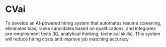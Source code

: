 # CVai
To develop an AI-powered hiring system that automates resume screening, eliminates bias, ranks candidates based on qualifications, and integrates pre-employment tests (IQ, analytical thinking, technical skills). This system will reduce hiring costs and improve job matching accuracy.
